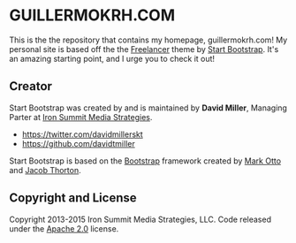 # GUILLERMOKRH.COM
This is the the repository that contains my homepage, guillermokrh.com!
My personal site is based off the the [Freelancer](http://startbootstrap.com/template-overviews/freelancer/) theme by [Start Bootstrap](http://startbootstrap.com/).  It's an amazing starting point, and I urge you to check it out!

## Creator

Start Bootstrap was created by and is maintained by **David Miller**, Managing Parter at [Iron Summit Media Strategies](http://www.ironsummitmedia.com/).

* https://twitter.com/davidmillerskt
* https://github.com/davidtmiller

Start Bootstrap is based on the [Bootstrap](http://getbootstrap.com/) framework created by [Mark Otto](https://twitter.com/mdo) and [Jacob Thorton](https://twitter.com/fat).

## Copyright and License

Copyright 2013-2015 Iron Summit Media Strategies, LLC. Code released under the [Apache 2.0](https://github.com/IronSummitMedia/startbootstrap-freelancer/blob/gh-pages/LICENSE) license.
